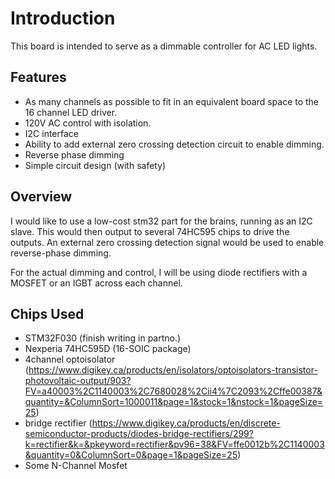 # Introduction #

This board is intended to serve as a dimmable controller for AC LED lights.

## Features ##

- As many channels as possible to fit in an equivalent board space to the 16 channel LED driver.
- 120V AC control with isolation.
- I2C interface
- Ability to add external zero crossing detection circuit to enable dimming.
- Reverse phase dimming
- Simple circuit design (with safety)

## Overview ##

I would like to use a low-cost stm32 part for the brains, running as an I2C slave. This would then output to several 74HC595 chips to drive the outputs. An external zero crossing detection signal would be used to enable reverse-phase dimming.

For the actual dimming and control, I will be using diode rectifiers with a MOSFET or an IGBT across each channel.

## Chips Used ##

- STM32F030 (finish writing in partno.)
- Nexperia 74HC595D (16-SOIC package)
- 4channel optoisolator (https://www.digikey.ca/products/en/isolators/optoisolators-transistor-photovoltaic-output/903?FV=a40003%2C1140003%2C7680028%2Cii4%7C2093%2Cffe00387&quantity=&ColumnSort=1000011&page=1&stock=1&nstock=1&pageSize=25)
- bridge rectifier (https://www.digikey.ca/products/en/discrete-semiconductor-products/diodes-bridge-rectifiers/299?k=rectifier&k=&pkeyword=rectifier&pv96=38&FV=ffe0012b%2C1140003&quantity=0&ColumnSort=0&page=1&pageSize=25)
- Some N-Channel Mosfet
